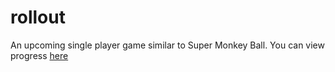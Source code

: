 # rollout

An upcoming single player game similar to Super Monkey Ball. You can view progress [here](http://scottyfillups.github.io/rollout)
